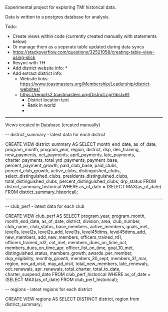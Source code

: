 Experimental project for exploring TMI historical data.

Data is written to a postgres database for analysis.

Todo:
 *  Create views within code (currently created manually with statements below)
   *  Or manage them as a seperate table updated during data syncs
   * https://stackoverflow.com/questions/32521058/creating-table-view-using-slick
* Resync with TH
* Add district website info:
  * 
* Add extract district info:
  * Website links: https://www.toastmasters.org/Membership/Leadership/district-websites/
  * https://reports2.toastmasters.org/District.cgi?dist=91
    * District location text
    * Rank in world
    * 


---

Views created in Database (created manually)

-- district_summary - latest data for each district

CREATE VIEW district_summary AS
SELECT
month_end_date,
as_of_date,
program_month,
program_year,
region,
district,
dsp,
dec_training,
new_payments,
oct_payments,
april_payments,
late_payments,
charter_payments,
total_ytd_payments,
payment_base,
percent_payment_growth,
paid_club_base,
paid_clubs,
percent_club_growth,
active_clubs,
distinguished_clubs,
select_distinguished_clubs,
presidents_distinguished_clubs,
total_distinguished_clubs,
percent_distinguished_clubs,
drp_status
FROM district_summary_historical
WHERE as_of_date = (SELECT MAX(as_of_date) FROM district_summary_historical);

----

-- club_perf - latest data for each club

CREATE VIEW club_perf AS
SELECT
program_year,
program_month,
month_end_date,
as_of_date,
district,
division,
area,
club_number,
club_name,
club_status,
base_members,
active_members,
goals_met,
level1s,
level2s,
level2s_add,
level3s,
level45dtms,
level45dtms_add,
new_members,
add_new_members,
officers_trained_rd1,
officers_trained_rd2,
cot_met,
members_dues_on_time_oct,
members_dues_on_time_apr,
officer_list_on_time,
goal_10_met,
distinguished_status,
members_growth,
awards_per_member,
dcp_eligibility,
monthly_growth,
members_30_sept,
members_31_mar,
region,
nov_ad_visit,
may_ad_visit,
total_new_members,
late_renewals,
oct_renewals,
apr_renewals,
total_charter,
total_to_date,
charter_suspend_date
FROM club_perf_historical
WHERE as_of_date = (SELECT MAX(as_of_date) FROM club_perf_historical);

-- regions - latest regions for each district

CREATE VIEW regions AS SELECT DISTINCT district, region from district_summary;
